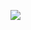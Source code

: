 <a href="https://discord.com/users/721332784777527338"><img src="https://lanyard.cnrad.dev/api/721332784777527338?showDisplayName=true&hideClan=true&hideBadges=true" /></a>

